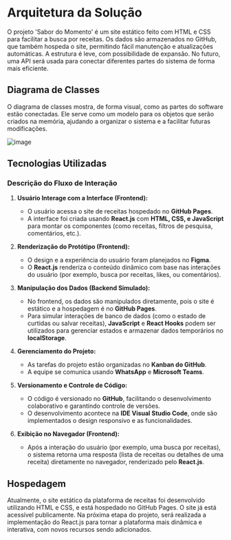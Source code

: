 # Arquitetura da Solução

O projeto 'Sabor do Momento' é um site estático feito com HTML e CSS para facilitar a busca por receitas. Os dados são armazenados no GitHub, que também hospeda o site, permitindo fácil manutenção e atualizações automáticas. A estrutura é leve, com possibilidade de expansão. No futuro, uma API será usada para conectar diferentes partes do sistema de forma mais eficiente.

## Diagrama de Classes

O diagrama de classes mostra, de forma visual, como as partes do software estão conectadas. Ele serve como um modelo para os objetos que serão criados na memória, ajudando a organizar o sistema e a facilitar futuras modificações.

![image](https://github.com/user-attachments/assets/8f891611-ecb8-4c21-82bb-82805180d70e)



## Tecnologias Utilizadas

### Descrição do Fluxo de Interação

1. **Usuário Interage com a Interface (Frontend):**
   - O usuário acessa o site de receitas hospedado no **GitHub Pages**.
   - A interface foi criada usando **React.js** com **HTML, CSS, e JavaScript** para montar os componentes (como receitas, filtros de pesquisa, comentários, etc.).

2. **Renderização do Protótipo (Frontend):**
   - O design e a experiência do usuário foram planejados no **Figma**.
   - O **React.js** renderiza o conteúdo dinâmico com base nas interações do usuário (por exemplo, busca por receitas, likes, ou comentários).

3. **Manipulação dos Dados (Backend Simulado):**
   - No frontend, os dados são manipulados diretamente, pois o site é estático e a hospedagem é no **GitHub Pages**.
   - Para simular interações de banco de dados (como o estado de curtidas ou salvar receitas), **JavaScript** e **React Hooks** podem ser utilizados para gerenciar estados e armazenar dados temporários no **localStorage**.

4. **Gerenciamento do Projeto:**
   - As tarefas do projeto estão organizadas no **Kanban do GitHub**.
   - A equipe se comunica usando **WhatsApp** e **Microsoft Teams**.

5. **Versionamento e Controle de Código:**
   - O código é versionado no **GitHub**, facilitando o desenvolvimento colaborativo e garantindo controle de versões.
   - O desenvolvimento acontece na **IDE Visual Studio Code**, onde são implementados o design responsivo e as funcionalidades.

6. **Exibição no Navegador (Frontend):**
   - Após a interação do usuário (por exemplo, uma busca por receitas), o sistema retorna uma resposta (lista de receitas ou detalhes de uma receita) diretamente no navegador, renderizado pelo **React.js**.


## Hospedagem

Atualmente, o site estático da plataforma de receitas foi desenvolvido utilizando HTML e CSS, e está hospedado no GitHub Pages. O site já está acessível publicamente. Na próxima etapa do projeto, será realizada a implementação do React.js para tornar a plataforma mais dinâmica e interativa, com novos recursos sendo adicionados.
